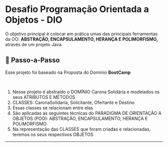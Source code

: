 <h1> Desafio Programação Orientada a Objetos - DIO </h1>

<p> O objetivo principal é colocar em prática umas das principais ferramentas da OO: <strong>ABSTRAÇÃO, ENCAPSULAMENTO, HERANÇA E POLIMORFISMO,</strong> através de um projeto Java. </p>

<h2> 👣 Passo-a-Passo</h2>

<p>Esse projeto foi baseado na Proposta do Domínio <strong>BootCamp</strong></p>
<br>
<p>
    <ol>
      <li>Nesse projeto é abstraído o DOMÍNIO Carona Solidária e modelados os seus ATRIBUTOS E MÉTODOS</li>
      <li>CLASSES: CaronaSolidaria, Solicitante, Ofertante e Destino</li>
      <li>Essas classes se relacionam entre elas</li>
      <li>São aplicadas as seguintes técnicas do PARADIGMA DE ORIENTAÇÃO A OBJETOS (POO): ABSTRAÇÃO, ENCAPSULAMENTO, HERANÇA E POLIMORFISMO</li>
      <li>Na representação das CLASSES que foram criadas e relacionadas, teremos os seus respectivos OBJETOS</li>
    </ol>
</p>

----
                                                                                                                                                                                                                                                                     

